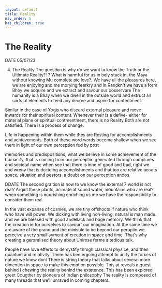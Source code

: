 ```yaml
---
layout: default
title: Reality
nav_order: 5
has_children: true
---
```


# The Reality


DATE 05/07/23

4. The Reality The question is why do we want to know the Truth or the Ultimate Reality?! ? What is harmful for us in bely stuck in. the Maya without knowing Mu complete pic love?. We have all the pleasures here, we are enjoying and me morying fearkry and In Randkn't we have a form Bhoy we acquire and we extract and savour our posservare The humanity is a Bhay when we dwell in the outside world and extruct all sorts of elements to feed any decree and aspire for contentment.

Similar in the case of Yogis who discard external pleasure and move inwards for their spiritual content. Whenever their is a defive- either for material plane or spiritual contmentment, there is no Reality Both are not satisfied. There is a process of change.

Life in happening within them while they are Resting for accomplishments and achievements. Both of these word words become shallow when we see them in light of our own perception fed by post

memories and predispositions, what we believe in some achievement of the humanity, that is coming from our perceptim generated through complures and societal name when see that there is inne of good and bad, right we and wreny that is deciding accomplishments and that too are relative acouts space, situation and pestors. a doubt on our perception andos.



DDATE The second graition is how to we know the external 7 world is not real? Argint these plants, animate at sound water, mountains who are real? when something is nourishing enriching us me we have the responsibility to consider them real.

In the vast expanse of cosmes, we are tiny offshoots if nature who think who have will power. We dicking with living non-living, natural is man made. and we are blessed with good andellack and bage memory. We think that the creation ie for ourselves to savour' our imagination. At the same time we are aware of the grand and the minisule to be beyond our peruptin we perceive a very small syment of creation in space and time. That's why creating a geroralised theory about Unirose ferme a tedious talk.

People have love efferts to demystify throgh classical physice, and then quantum and relativity. There has bee ergoing attempt to unify the forces of nature we know dont There is string theory that talks about several more dimention in space to make this emotion possible. This at reveals a quest behind I chewing the reality behind the extetence. This has been explored greet Cougther by pioneers of Indian philosophy The reality is composed of many threads that we'll unraved in coming chapters.